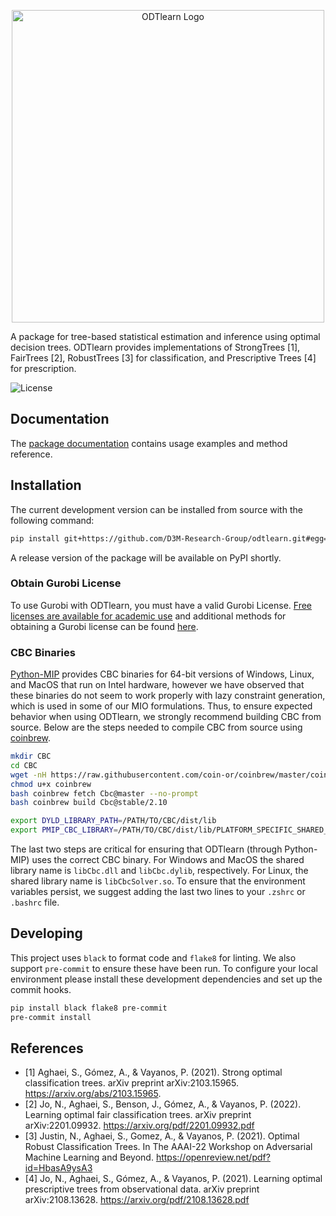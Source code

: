 <p align="center">
<img src="./img/ODTlearn-color.png" alt="ODTlearn Logo" width="500"/>
</p>

A package for tree-based statistical estimation and inference using optimal decision trees. ODTlearn provides implementations of StrongTrees [1], FairTrees [2], RobustTrees [3] for classification, and Prescriptive Trees [4] for prescription.

![License](https://img.shields.io/github/license/D3M-Research-Group/odtlearn)


## Documentation

The [package documentation](https://d3m-research-group.github.io/odtlearn/index.html) contains usage examples and method reference.

## Installation

The current development version can be installed from source with the following command:

``` bash
pip install git+https://github.com/D3M-Research-Group/odtlearn.git#egg=odtlearn
```

A release version of the package will be available on PyPI shortly.

### Obtain Gurobi License
To use Gurobi with ODTlearn, you must have a valid Gurobi License. [Free licenses are available for academic use](https://www.gurobi.com/academia/academic-program-and-licenses/) and additional methods for obtaining a Gurobi license can be found [here](https://www.gurobi.com/solutions/licensing/).

### CBC Binaries
[Python-MIP](https://github.com/coin-or/python-mip) provides CBC binaries for 64-bit versions of Windows, Linux, and MacOS that run on Intel hardware, however we have observed that these binaries do not seem to work properly with lazy constraint generation, which is used in some of our MIO formulations. Thus, to ensure expected behavior when using ODTlearn, we strongly recommend building CBC from source. Below are the steps needed to compile CBC from source using [coinbrew](https://github.com/coin-or/coinbrew).

``` bash
mkdir CBC
cd CBC
wget -nH https://raw.githubusercontent.com/coin-or/coinbrew/master/coinbrew
chmod u+x coinbrew 
bash coinbrew fetch Cbc@master --no-prompt
bash coinbrew build Cbc@stable/2.10

export DYLD_LIBRARY_PATH=/PATH/TO/CBC/dist/lib
export PMIP_CBC_LIBRARY=/PATH/TO/CBC/dist/lib/PLATFORM_SPECIFIC_SHARED_LIB
```

The last two steps are critical for ensuring that ODTlearn (through Python-MIP) uses the correct CBC binary. For Windows and MacOS the shared library name is `libCbc.dll` and `libCbc.dylib`, respectively. For Linux, the shared library name is `libCbcSolver.so`. To ensure that the environment variables persist, we suggest adding the last two lines to your `.zshrc` or `.bashrc` file. 



## Developing
This project uses ``black`` to format code and ``flake8`` for linting. We also support ``pre-commit`` to ensure
these have been run. To configure your local environment please install these development dependencies and set up
the commit hooks.

``` bash
pip install black flake8 pre-commit
pre-commit install
```


## References
* [1] Aghaei, S., Gómez, A., & Vayanos, P. (2021). Strong optimal classification trees. arXiv preprint arXiv:2103.15965. https://arxiv.org/abs/2103.15965.
* [2] Jo, N., Aghaei, S., Benson, J., Gómez, A., & Vayanos, P. (2022). Learning optimal fair classification trees. arXiv preprint arXiv:2201.09932. https://arxiv.org/pdf/2201.09932.pdf
* [3] Justin, N., Aghaei, S., Gomez, A., & Vayanos, P. (2021). Optimal Robust Classification Trees. In The AAAI-22 Workshop on Adversarial Machine Learning and Beyond. https://openreview.net/pdf?id=HbasA9ysA3
* [4] Jo, N., Aghaei, S., Gómez, A., & Vayanos, P. (2021). Learning optimal prescriptive trees from observational data. arXiv preprint arXiv:2108.13628. https://arxiv.org/pdf/2108.13628.pdf

